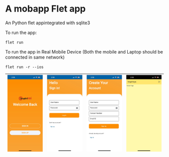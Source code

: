# A mobapp Flet app

An Python flet appintegrated with sqlite3

To run the app:

```
flet run
```

To run the app in Real Mobile Device (Both the mobile and Laptop should be connected in same network)
```
flet run -r --ios
```

| <img src="screenshot/welcome.jpg" alt="drawing" width="200"/>  | <img src="screenshot/signin.jpg" alt="drawing" width="200"/> | <img src="screenshot/signup.jpg" alt="drawing" width="200"/>  | <img src="screenshot/home.jpg" alt="drawing" width="200"/> |
|--|--|--|--|


